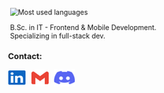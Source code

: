 <!-- Do people visit my profile? -->
[linkedin]: https://www.linkedin.com/in/janandreasrusnak/
[gmail]: mailto:janandreashorgenr@gmail.com
[twitter]: https://twitter.com/redmawzx
[discord]: https://discord.com/users/189753449670246401

<!-- Top Languages Card -->
<p align="left">
  &nbsp;&nbsp;&nbsp;&nbsp; <img alt="Most used languages" src="https://github-readme-stats.vercel.app/api/top-langs/?username=redmawzx&theme=github_dark&hide_border=false&include_all_commits=true&count_private=true&layout=compact&timestamp={{timestamp}}" />
</p>

<!-- Main text -->
<p>
  &nbsp;&nbsp;&nbsp;&nbsp; B.Sc. in IT - Frontend & Mobile Development.
  <br/>
  &nbsp;&nbsp;&nbsp;&nbsp; Specializing in full-stack dev.
</p>

<!-- Contact section -->
### &nbsp;&nbsp;&nbsp;&nbsp;Contact:
<p align="left">
  &nbsp;&nbsp;&nbsp;
  <a href="https://www.linkedin.com/in/janandreasrusnak/" target="_blank"><img align="center" src="assets/linkedin.svg" alt="LinkedIn" height="29" width="35" /></a>&nbsp;&nbsp;
  <a href="mailto:janandreashorgenr@gmail.com" target="_blank"><img align="center" src="assets/gmail.svg" alt="Gmail"  height="34" width="35" /></a>&nbsp;&nbsp;
  <a href="https://discord.com/users/189753449670246401" target="_blank"><img align="center" src="assets/discord.svg" alt="Discord" height="35" width="42" /></a>
</p>
